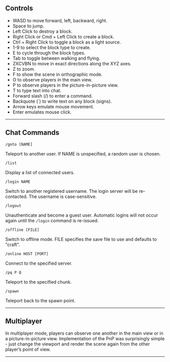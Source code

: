 ## Controls

- WASD to move forward, left, backward, right.
- Space to jump.
- Left Click to destroy a block.
- Right Click or Cmd + Left Click to create a block.
- Ctrl + Right Click to toggle a block as a light source.
- 1-9 to select the block type to create.
- E to cycle through the block types.
- Tab to toggle between walking and flying.
- ZXCVBN to move in exact directions along the XYZ axes.
- Z to zoom.
- F to show the scene in orthographic mode.
- O to observe players in the main view.
- P to observe players in the picture-in-picture view.
- T to type text into chat.
- Forward slash (/) to enter a command.
- Backquote (`) to write text on any block (signs).
- Arrow keys emulate mouse movement.
- Enter emulates mouse click.

---

## Chat Commands

```
/goto [NAME]
```

Teleport to another user.
If NAME is unspecified, a random user is chosen.

```
/list
```

Display a list of connected users.

```
/login NAME
```

Switch to another registered username.
The login server will be re-contacted. The username is case-sensitive.

```
/logout
```

Unauthenticate and become a guest user.
Automatic logins will not occur again until the `/login` command is re-issued.

```
/offline [FILE]
```

Switch to offline mode.
FILE specifies the save file to use and defaults to "craft".

```
/online HOST [PORT]
```

Connect to the specified server.

```
/pq P Q
```

Teleport to the specified chunk.

```
/spawn
```

Teleport back to the spawn point.

---

## Multiplayer

In multiplayer mode, players can observe one another in the main view or in a picture-in-picture view.
Implementation of the PnP was surprisingly simple - just change the viewport and render the scene again from the other player’s point of view.

---